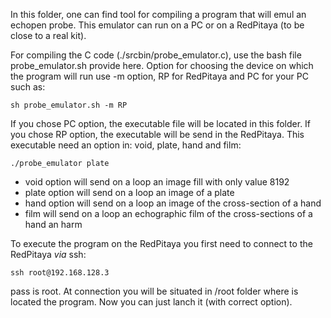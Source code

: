In this folder, one can find tool for compiling a program that will emul an echopen probe. This emulator can run on a PC or on a RedPitaya (to be close to a real kit).

For compiling the C code (./srcbin/probe_emulator.c), use the bash file probe_emulator.sh provide here. Option for choosing the device on which the program will run use -m option, RP for RedPitaya and PC for your PC such as:

	sh probe_emulator.sh -m RP

If you chose PC option, the executable file will be located in this folder. If you chose RP option, the executable will be send in the RedPitaya. This executable need an option in: void, plate, hand and film:

	./probe_emulator plate

* void option will send on a loop an image fill with only value 8192
* plate option will send on a loop an image of a plate
* hand option will send on a loop an image of the cross-section of a hand
* film will send on a loop an echographic film of the cross-sections of a hand an harm

To execute the program on the RedPitaya you first need to connect to the RedPitaya *via* ssh:

	ssh root@192.168.128.3

pass is root. At connection you will be situated in /root folder where is located the program. Now you can just lanch it (with correct option).

